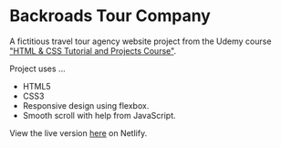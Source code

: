 # Backroads Tour Company

A fictitious travel tour agency website project from the Udemy course ["HTML & CSS Tutorial and Projects Course"](https://www.udemy.com/course/in-depth-html-css-course-build-responsive-websites/).

Project uses ...

- HTML5
- CSS3
- Responsive design using flexbox.
- Smooth scroll with help from JavaScript.

View the live version [here](https://backroads-tour-company-mlg.netlify.app/) on Netlify.

